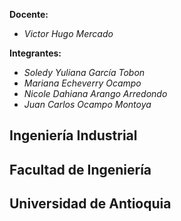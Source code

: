 **Docente:**

* *Victor Hugo Mercado*

**Integrantes:**
* *Soledy Yuliana García Tobon*
* *Mariana Echeverry Ocampo*
* *Nicole Dahiana Arango Arredondo*
* *Juan Carlos Ocampo Montoya*




##              Ingeniería Industrial

##              Facultad de Ingeniería

##             Universidad de Antioquia
